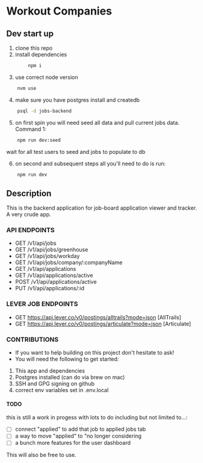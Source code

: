 # Workout Companies

## Dev start up

1. clone this repo
2. install dependencies

```zsh
        npm i
```

3. use correct node version

```zsh
    nvm use
```

4. make sure you have postgres install and createdb

```zsh
    psql -d jobs-backend
```

5. on first spin you will need seed all data and pull current jobs data. Command 1:

```zsh
    npm run dev:seed
```

wait for all test users to seed and jobs to populate to db

6. on second and subsequent steps all you'll need to do is run:

```zsh
    npm run dev
```

## Description

This is the backend application for job-board application viewer and tracker. A very crude app.

### API ENDPOINTS

- GET /v1/api/jobs
- GET /v1/api/jobs/greenhouse
- GET /v1/api/jobs/workday
- GET /v1/api/jobs/company/:companyName
- GET /v1/api/applications
- GET /v1/api/applications/active
- POST /v1/api/applications/active
- PUT /v1/api/applications/:id

### LEVER JOB ENDPOINTS

- GET https://api.lever.co/v0/postings/alltrails?mode=json [AllTrails]
- GET https://api.lever.co/v0/postings/articulate?mode=json [Articulate]

### CONTRIBUTIONS

- If you want to help building on this project don't hesitate to ask!
- You will need the following to get started:

1. This app and dependencies
2. Postgres installed (can do via brew on mac)
3. SSH and GPG signing on github
4. correct env variables set in .env.local

#### TODO

this is still a work in progess with lots to do including but not limited to...:

- [ ] connect "applied" to add that job to applied jobs tab
- [ ] a way to move "applied" to "no longer considering
- [ ] a bunch more features for the user dashboard

This will also be free to use.
